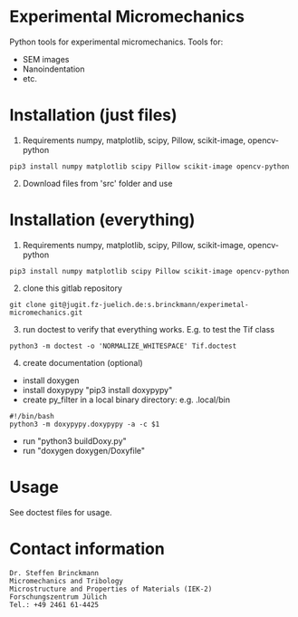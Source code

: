 # Experimental Micromechanics

Python tools for experimental micromechanics. Tools for:
- SEM images
- Nanoindentation
- etc.

# Installation (just files)
1. Requirements
numpy, matplotlib, scipy, Pillow, scikit-image, opencv-python
```
pip3 install numpy matplotlib scipy Pillow scikit-image opencv-python
```
2. Download files from 'src' folder and use

# Installation (everything)
1. Requirements
numpy, matplotlib, scipy, Pillow, scikit-image, opencv-python
```
pip3 install numpy matplotlib scipy Pillow scikit-image opencv-python
```
2. clone this gitlab repository
```
git clone git@jugit.fz-juelich.de:s.brinckmann/experimetal-micromechanics.git
```
3. run doctest to verify that everything works.
E.g. to test the Tif class
```
python3 -m doctest -o 'NORMALIZE_WHITESPACE' Tif.doctest
```
4. create documentation (optional)
  - install doxygen
  - install doxypypy "pip3 install doxypypy"
  - create py_filter in a local binary directory: e.g. .local/bin
  ```
  #!/bin/bash
  python3 -m doxypypy.doxypypy -a -c $1
  ```
  - run "python3 buildDoxy.py"
  - run "doxygen doxygen/Doxyfile"

# Usage
See doctest files for usage.


# Contact information
```
Dr. Steffen Brinckmann
Micromechanics and Tribology
Microstructure and Properties of Materials (IEK-2)
Forschungszentrum Jülich
Tel.: +49 2461 61-4425
```